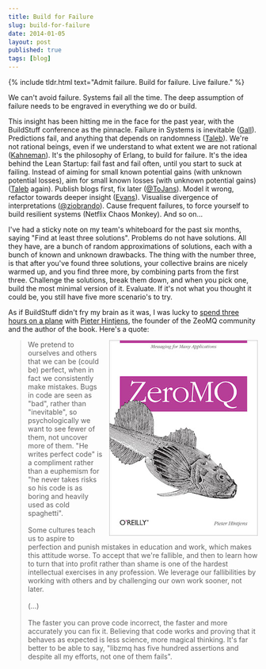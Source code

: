 ```yaml
---
title: Build for Failure
slug: build-for-failure
date: 2014-01-05
layout: post
published: true
tags: [blog]
---
```


{% include tldr.html text="Admit failure. Build for failure. Live failure." %}

We can't avoid failure. Systems fail all the time. The deep assumption of failure needs to be engraved in everything we do or build.

This insight has been hitting me in the face for the past year, with the BuildStuff conference as the pinnacle. Failure in Systems is inevitable ([Gall](/2013/08/john-gall-systemantics-the-systems-bible/)). Predictions fail, and anything that depends on randomness ([Taleb](http://www.amazon.com/Fooled-Randomness-Hidden-Chance-Markets/dp/0812975219)). We're not rational beings, even if we understand to what extent we are not rational ([Kahneman](http://www.amazon.com/Thinking-Fast-Slow-Daniel-Kahneman-ebook/dp/B005MJFA2W)). It's the philosophy of Erlang, to build for failure. It's the idea behind the Lean Startup: fail fast and fail often, until you start to suck at failing. Instead of aiming for small known potential gains (with unknown potential losses), aim for small known losses (with unknown potential gains) ([Taleb](http://localhost:4000/2013/08/antifragile-nassim-nicholas-taleb/) again). Publish blogs first, fix later ([@ToJans](http://twitter.com/ToJans)). Model it wrong, refactor towards deeper insight ([Evans](http://www.amazon.com/Domain-Driven-Design-Tackling-Complexity-Software/dp/0321125215/)). Visualise divergence of interpretations ([@ziobrando](http://twitter.com/ziobrando)). Cause frequent failures, to force yourself to build resilient systems (Netflix Chaos Monkey). And so on...

I've had a sticky note on my team's whiteboard for the past six months, saying "Find at least three solutions". Problems do not have solutions. All they have, are a bunch of random approximations of solutions, each with a bunch of known and unknown drawbacks. The thing with the number three, is that after you've found three solutions, your collective brains are nicely warmed up, and you find three more, by combining parts from the first three. Challenge the solutions, break them down, and when you pick one, build the most minimal version of it. Evaluate. If it's not what you thought it could be, you still have five more scenario's to try.

As if BuildStuff didn't fry my brain as it was, I was lucky to [spend three hours on a plane](http://hintjens.com/blog:73) with [Pieter Hintjens](http://twitter.com/hintjens), the founder of the ZeoMQ community and the author of the book. Here's a quote:

<img style="float:right;margin-left: 10px" src="/img/posts/2014-01-05-build-for-failure/zeromq-book.jpg" alt="ZeroMQ">

<blockquote>
 We pretend to ourselves and others that we can be (could be) perfect, when in fact we consistently make mistakes. Bugs in code are seen as "bad", rather than "inevitable", so psychologically we want to see fewer of them, not uncover more of them. "He writes perfect code" is a compliment rather than a euphemism for "he never takes risks so his code is as boring and heavily used as cold spaghetti".
 <br>
 <br>
Some cultures teach us to aspire to perfection and punish mistakes in education and work, which makes this attitude worse. To accept that we're fallible, and then to learn how to turn that into profit rather than shame is one of the hardest intellectual exercises in any profession. We leverage our fallibilities by working with others and by challenging our own work sooner, not later.
 <br>
 <br>
(...)
 <br>
 <br>
The faster you can prove code incorrect, the faster and more accurately you can fix it. Believing that code works and proving that it behaves as expected is less science, more magical thinking. It's far better to be able to say, "libzmq has five hundred assertions and despite all my efforts, not one of them fails".

</blockquote>